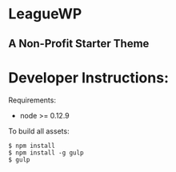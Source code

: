 # LeagueWP
## A Non-Profit Starter Theme

Developer Instructions:
====

Requirements:

- node >= 0.12.9

To build all assets: 

```
$ npm install
$ npm install -g gulp
$ gulp
```